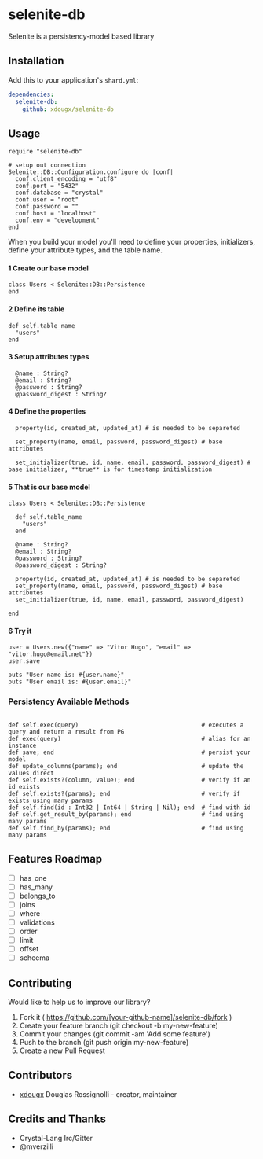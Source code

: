 # selenite-db

Selenite is a persistency-model based library

## Installation


Add this to your application's `shard.yml`:

```yaml
dependencies:
  selenite-db:
    github: xdougx/selenite-db
```


## Usage


```crystal
require "selenite-db"

# setup out connection
Selenite::DB::Configuration.configure do |conf|
  conf.client_encoding = "utf8"
  conf.port = "5432"
  conf.database = "crystal"
  conf.user = "root"
  conf.password = ""
  conf.host = "localhost"
  conf.env = "development"
end

```



When you build your model you'll need to define your properties, initializers, define your attribute types, and the table name.

#### 1 Create our base model


```
class Users < Selenite::DB::Persistence
end
```

#### 2 Define its table

```
def self.table_name
  "users"
end
```

#### 3 Setup attributes types

```
  @name : String?
  @email : String?
  @password : String?
  @password_digest : String?
```

#### 4 Define the properties

```
  property(id, created_at, updated_at) # is needed to be separeted

  set_property(name, email, password, password_digest) # base attributes

  set_initializer(true, id, name, email, password, password_digest) # base initializer, **true** is for timestamp initialization
```

#### 5 That is our base model

```crystal
class Users < Selenite::DB::Persistence
        
  def self.table_name
    "users"
  end

  @name : String?
  @email : String?
  @password : String?
  @password_digest : String?

  property(id, created_at, updated_at) # is needed to be separeted
  set_property(name, email, password, password_digest) # base attributes
  set_initializer(true, id, name, email, password, password_digest)

end

```

#### 6 Try it

```
user = Users.new({"name" => "Vitor Hugo", "email" => "vitor.hugo@email.net"})
user.save

puts "User name is: #{user.name}"
puts "User email is: #{user.email}"
```


### Persistency Available Methods

```crystal

def self.exec(query)                                   # executes a query and return a result from PG
def exec(query)                                        # alias for an instance
def save; end                                          # persist your model
def update_columns(params); end                        # update the values direct
def self.exists?(column, value); end                   # verify if an id exists
def self.exists?(params); end                          # verify if exists using many params
def self.find(id : Int32 | Int64 | String | Nil); end  # find with id
def self.get_result_by(params); end                    # find using many params
def self.find_by(params); end                          # find using many params
```

## Features Roadmap

- [ ] has_one
- [ ] has_many
- [ ] belongs_to
- [ ] joins
- [ ] where
- [ ] validations
- [ ] order
- [ ] limit
- [ ] offset
- [ ] scheema

## Contributing

Would like to help us to improve our library? 

1. Fork it ( https://github.com/[your-github-name]/selenite-db/fork )
2. Create your feature branch (git checkout -b my-new-feature)
3. Commit your changes (git commit -am 'Add some feature')
4. Push to the branch (git push origin my-new-feature)
5. Create a new Pull Request

## Contributors

- [xdougx](https://github.com/xdougx) Douglas Rossignolli - creator, maintainer

## Credits and Thanks

- Crystal-Lang Irc/Gitter
- @mverzilli
